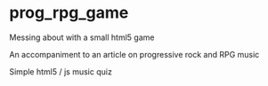 # prog_rpg_game
Messing about with a small html5 game 

An accompaniment to an article on progressive rock and RPG music

Simple html5 / js music quiz
